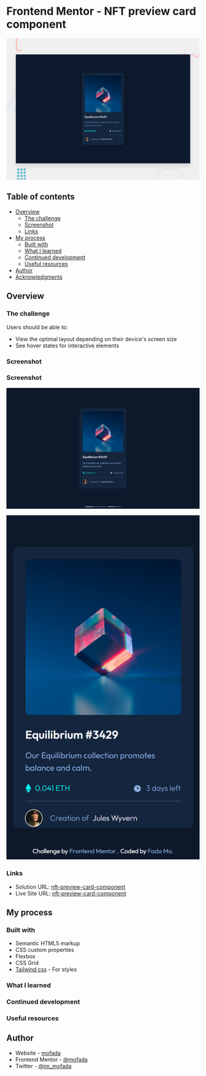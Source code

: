# Frontend Mentor - NFT preview card component

![Design preview for the NFT preview card component coding challenge](./design/desktop-preview.jpg)

## Table of contents

- [Overview](#overview)
    - [The challenge](#the-challenge)
    - [Screenshot](#screenshot)
    - [Links](#links)
- [My process](#my-process)
    - [Built with](#built-with)
    - [What I learned](#what-i-learned)
    - [Continued development](#continued-development)
    - [Useful resources](#useful-resources)
- [Author](#author)
- [Acknowledgments](#acknowledgments)

## Overview

### The challenge

Users should be able to:

- View the optimal layout depending on their device's screen size
- See hover states for interactive elements

### Screenshot

### Screenshot

![screenshot](screenshot/screenshot.png)

![screenshot-mobile](screenshot/screenshot-mobile.png)

### Links

- Solution URL: [nft-preview-card-component](https://www.frontendmentor.io/solutions/nft-preview-card-component-with-tailwind-Dwx6wKw72T)
- Live Site URL: [nft-preview-card-component](https://mofada.github.io/frontend-mentor/challenges/nft-preview-card-component/)

## My process

### Built with

- Semantic HTML5 markup
- CSS custom properties
- Flexbox
- CSS Grid
- [Tailwind css](https://tailwindui.com/) - For styles

### What I learned


### Continued development


### Useful resources

## Author

- Website - [mofada](https://mofada.github.io/frontend-mentor/)
- Frontend Mentor - [@mofada](https://www.frontendmentor.io/profile/mofada)
- Twitter - [@im_mofada](https://x.com/im_mofada)

